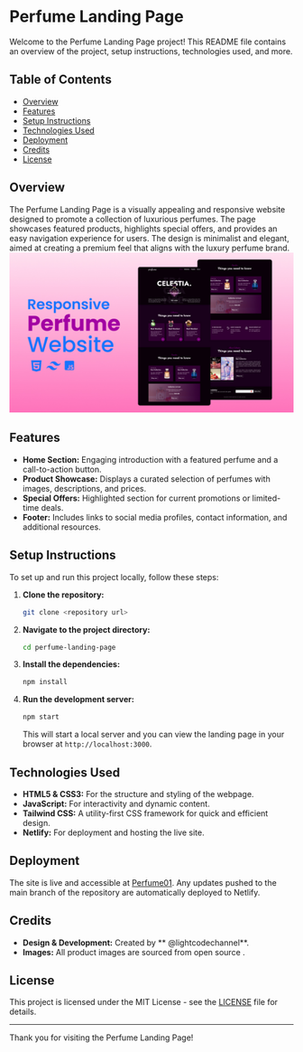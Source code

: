 # Perfume Landing Page

Welcome to the Perfume Landing Page project! This README file contains an overview of the project, setup instructions, technologies used, and more.

## Table of Contents

- [Overview](#overview)
- [Features](#features)
- [Setup Instructions](#setup-instructions)
- [Technologies Used](#technologies-used)
- [Deployment](#deployment)
- [Credits](#credits)
- [License](#license)

## Overview

The Perfume Landing Page is a visually appealing and responsive website designed to promote a collection of luxurious perfumes. The page showcases featured products, highlights special offers, and provides an easy navigation experience for users. The design is minimalist and elegant, aimed at creating a premium feel that aligns with the luxury perfume brand.
![Perfume Landing Page preview](/Preview.jpg)

## Features

- **Home Section:** Engaging introduction with a featured perfume and a call-to-action button.
- **Product Showcase:** Displays a curated selection of perfumes with images, descriptions, and prices.
- **Special Offers:** Highlighted section for current promotions or limited-time deals.
- **Footer:** Includes links to social media profiles, contact information, and additional resources.

## Setup Instructions

To set up and run this project locally, follow these steps:

1. **Clone the repository:**

    ```bash
    git clone <repository url>
    ```

2. **Navigate to the project directory:**

    ```bash
    cd perfume-landing-page
    ```

3. **Install the dependencies:**

    ```bash
    npm install
    ```

4. **Run the development server:**

    ```bash
    npm start
    ```

    This will start a local server and you can view the landing page in your browser at `http://localhost:3000`.

## Technologies Used

- **HTML5 & CSS3:** For the structure and styling of the webpage.
- **JavaScript:** For interactivity and dynamic content.
- **Tailwind CSS:** A utility-first CSS framework for quick and efficient design.
- **Netlify:** For deployment and hosting the live site.

## Deployment

The site is live and accessible at [Perfume01](https://perfume01.netlify.app/). Any updates pushed to the main branch of the repository are automatically deployed to Netlify.

## Credits

- **Design & Development:** Created by **
@lightcodechannel**.
- **Images:** All product images are sourced from open source .

## License

This project is licensed under the MIT License - see the [LICENSE](LICENSE) file for details.

---

Thank you for visiting the Perfume Landing Page!
